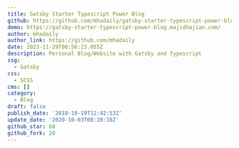 ```yaml
---
title: Gatsby Starter Typescript Power Blog
github: https://github.com/mhadaily/gatsby-starter-typescript-power-blog
demo: https://gatsby-starter-typescript-power-blog.majidhajian.com/
author: mhadaily
author_link: https://github.com/mhadaily
date: 2023-11-29T06:56:23.055Z
description: Personal Blog/Website with Gatsby and Typescript
ssg:
  - Gatsby
css:
  - SCSS
cms: []
category:
  - Blog
draft: false
publish_date: '2018-10-19T12:42:53Z'
update_date: '2020-10-03T08:20:18Z'
github_star: 68
github_fork: 20
---
```

